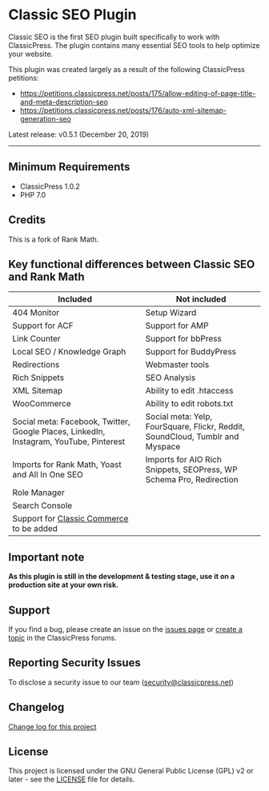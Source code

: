 # Classic SEO Plugin

Classic SEO is the first SEO plugin built specifically to work with ClassicPress. The plugin contains many essential SEO tools to help optimize your website.

This plugin was created largely as a result of the following ClassicPress petitions:

- https://petitions.classicpress.net/posts/175/allow-editing-of-page-title-and-meta-description-seo
- https://petitions.classicpress.net/posts/176/auto-xml-sitemap-generation-seo


Latest release:  v0.5.1 (December 20, 2019)

* * *

## Minimum Requirements

- ClassicPress 1.0.2
- PHP 7.0

## Credits
This is a fork of Rank Math.

## Key functional differences between Classic SEO and Rank Math

**Included** | **Not included**
-------------|-----------------
404 Monitor|Setup Wizard
Support for ACF|Support for AMP
Link Counter|Support for bbPress
Local SEO / Knowledge Graph|Support for BuddyPress
Redirections|Webmaster tools
Rich Snippets|SEO Analysis
XML Sitemap|Ability to edit .htaccess
WooCommerce|Ability to edit robots.txt
Social meta: Facebook, Twitter, Google Places, LinkedIn, Instagram, YouTube, Pinterest|Social meta: Yelp, FourSquare, Flickr, Reddit, SoundCloud, Tumblr and Myspace
Imports for Rank Math, Yoast and All In One SEO | Imports for AIO Rich Snippets, SEOPress, WP Schema Pro, Redirection
Role Manager|
Search Console|
Support for [Classic Commerce](https://github.com/ClassicPress-research/classic-commerce) to be added|

## Important note
**As this plugin is still in the development & testing stage, use it on a production site at your own risk.**

## Support
If you find a bug, please create an issue on the [issues page](https://github.com/ClassicPress-research/classicpress-seo/issues) or [create a topic](https://forums.classicpress.net/tags/classic-seo) in the ClassicPress forums.

## Reporting Security Issues
To disclose a security issue to our team (security@classicpress.net)

## Changelog
[Change log for this project](CHANGES.md)

## License
This project is licensed under the GNU General Public License (GPL) v2 or later - see the [LICENSE](LICENSE) file for details.